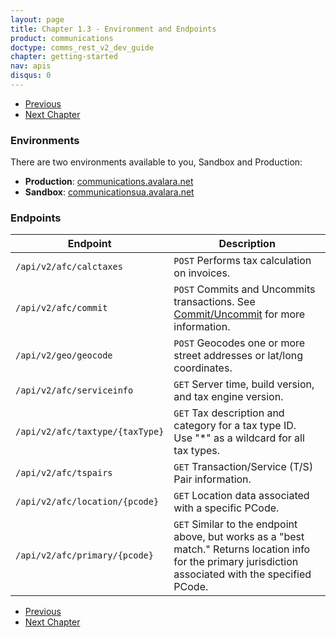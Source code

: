 ```yaml
---
layout: page
title: Chapter 1.3 - Environment and Endpoints
product: communications
doctype: comms_rest_v2_dev_guide
chapter: getting-started
nav: apis
disqus: 0
---
```


<ul class="pager">
  <li class="previous"><a href="/communications/dev-guide_rest_v2/getting-started/authentication/"><i class="glyphicon glyphicon-chevron-left"></i>Previous</a></li>
  <li class="next"><a href="/communications/dev-guide_rest_v2/calculate-taxes/">Next Chapter<i class="glyphicon glyphicon-chevron-right"></i></a></li>
</ul>

<h3>Environments</h3>

There are two environments available to you, Sandbox and Production:

<ul class="dev-guide-list">
  <li><b>Production</b>: <a class="dev-guide-link" href="https://communications.avalara.net">communications.avalara.net</a></li>
  <li><b>Sandbox</b>: <a class="dev-guide-link" href="https://communicationsua.avalara.net">communicationsua.avalara.net</a></li>
</ul>

<h3>Endpoints</h3>

<div class="mobile-table">
  <table class="styled-table">
    <thead>
      <tr>
        <th>Endpoint</th>
        <th>Description</th>
      </tr>
    </thead>
    <tbody>
      <tr>
        <td><code>/api/v2/afc/calctaxes</code></td>
        <td><code>POST</code> Performs tax calculation on invoices.</td>
      </tr>
      <tr>
        <td><code>/api/v2/afc/commit</code></td>
        <td><code>POST</code> Commits and Uncommits transactions. See <a class="dev-guide-link" href="/communications/dev-guide_rest_v2/commit-uncommit/">Commit/Uncommit</a> for more information.</td>
      </tr>
      <tr>
        <td><code>/api/v2/geo/geocode</code></td>
        <td><code>POST</code> Geocodes one or more street addresses or lat/long coordinates.</td>
      </tr>
      <tr>
        <td><code>/api/v2/afc/serviceinfo</code></td>
        <td><code>GET</code> Server time, build version, and tax engine version.</td>
      </tr>
      <tr>
        <td><code>/api/v2/afc/taxtype/{taxType}</code></td>
        <td><code>GET</code> Tax description and category for a tax type ID.
        <br>
        Use "*" as a wildcard for all tax types.</td>
      </tr>
      <tr>
        <td><code>/api/v2/afc/tspairs</code></td>
        <td><code>GET</code> Transaction/Service (T/S) Pair information.</td>
      </tr>
      <tr>
        <td><code>/api/v2/afc/location/{pcode}</code></td>
        <td><code>GET</code> Location data associated with a specific PCode.</td>
      </tr>
      <tr>
        <td><code>/api/v2/afc/primary/{pcode}</code></td>
        <td><code>GET</code> Similar to the endpoint above, but works as a "best match." Returns location info for the primary jurisdiction associated with the specified PCode.</td>
      </tr>
    </tbody>
  </table>
<div>


<ul class="pager">
  <li class="previous"><a href="/communications/dev-guide_rest_v2/getting-started/authentication/"><i class="glyphicon glyphicon-chevron-left"></i>Previous</a></li>
  <li class="next"><a href="/communications/dev-guide_rest_v2/calculate-taxes/">Next Chapter<i class="glyphicon glyphicon-chevron-right"></i></a></li>
</ul>